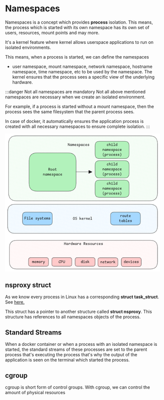# Namespaces

Namespaces is a concept which provides **process** isolation.
This means, the process which is started with its own namespace has its own set of users,
resources, mount points and may more.

It's a kernel feature where kernel allows userspace applications to run on isolated
environments.

This means, when a process is started,
we can define the namespaces

- user namespace, mount namespace, network namespace, hostname namespace, time namespace, etc
  to be used by the namespace.
  The kernel ensures that the process sees a specific view of the underlying hardware.

:::danger Not all namespaces are mandatory
Not all above mentioned namespaces are necessary when we create an isolated environment.

For example, if a process is started without a mount namespace,
then the process sees the same filesystem that the parent process sees.

In case of docker, it automatically ensures the application process is created
with all necessary namespaces to ensure complete isolation.
:::

![namespace](../../static/img/namespaces.excalidraw.png)

## nsproxy struct

As we know every process in Linux has a corresponding **struct task_struct**. See [here.](./processes.md#processthread-structure)

This struct has a pointer to another structure called **struct nsproxy**.
This structure has references to all namespaces objects of the process.

## Standard Streams

When a docker container or when a process with an isolated namespace is started,
the standard streams of these processes are set to the parent process
that's executing the process that's why the output of the
application is seen on the terminal which started the process.

## cgroup

cgroup is short form of control groups.
With cgroup, we can control the amount of physical resources
